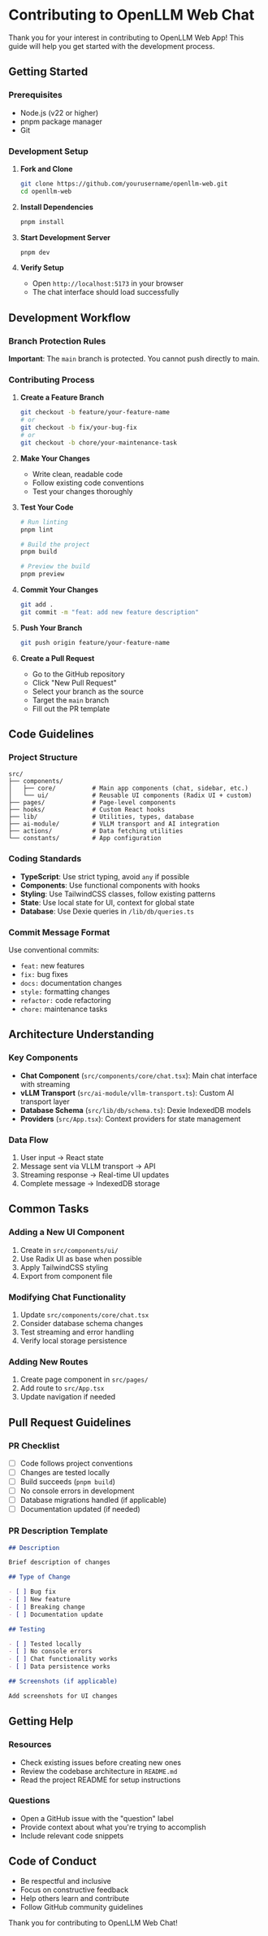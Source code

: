 # Contributing to OpenLLM Web Chat

Thank you for your interest in contributing to OpenLLM Web App! This guide will help you get started with the development process.

## Getting Started

### Prerequisites

- Node.js (v22 or higher)
- pnpm package manager
- Git

### Development Setup

1. **Fork and Clone**

   ```bash
   git clone https://github.com/yourusername/openllm-web.git
   cd openllm-web
   ```

2. **Install Dependencies**

   ```bash
   pnpm install
   ```

3. **Start Development Server**

   ```bash
   pnpm dev
   ```

4. **Verify Setup**
   - Open `http://localhost:5173` in your browser
   - The chat interface should load successfully

## Development Workflow

### Branch Protection Rules

**Important**: The `main` branch is protected. You cannot push directly to main.

### Contributing Process

1. **Create a Feature Branch**

   ```bash
   git checkout -b feature/your-feature-name
   # or
   git checkout -b fix/your-bug-fix
   # or
   git checkout -b chore/your-maintenance-task
   ```

2. **Make Your Changes**
   - Write clean, readable code
   - Follow existing code conventions
   - Test your changes thoroughly

3. **Test Your Code**

   ```bash
   # Run linting
   pnpm lint

   # Build the project
   pnpm build

   # Preview the build
   pnpm preview
   ```

4. **Commit Your Changes**

   ```bash
   git add .
   git commit -m "feat: add new feature description"
   ```

5. **Push Your Branch**

   ```bash
   git push origin feature/your-feature-name
   ```

6. **Create a Pull Request**
   - Go to the GitHub repository
   - Click "New Pull Request"
   - Select your branch as the source
   - Target the `main` branch
   - Fill out the PR template

## Code Guidelines

### Project Structure

```
src/
├── components/
│   ├── core/          # Main app components (chat, sidebar, etc.)
│   └── ui/            # Reusable UI components (Radix UI + custom)
├── pages/             # Page-level components
├── hooks/             # Custom React hooks
├── lib/               # Utilities, types, database
├── ai-module/         # VLLM transport and AI integration
├── actions/           # Data fetching utilities
└── constants/         # App configuration
```

### Coding Standards

- **TypeScript**: Use strict typing, avoid `any` if possible
- **Components**: Use functional components with hooks
- **Styling**: Use TailwindCSS classes, follow existing patterns
- **State**: Use local state for UI, context for global state
- **Database**: Use Dexie queries in `/lib/db/queries.ts`

### Commit Message Format

Use conventional commits:

- `feat:` new features
- `fix:` bug fixes
- `docs:` documentation changes
- `style:` formatting changes
- `refactor:` code refactoring
- `chore:` maintenance tasks

## Architecture Understanding

### Key Components

- **Chat Component** (`src/components/core/chat.tsx`): Main chat interface with streaming
- **vLLM Transport** (`src/ai-module/vllm-transport.ts`): Custom AI transport layer
- **Database Schema** (`src/lib/db/schema.ts`): Dexie IndexedDB models
- **Providers** (`src/App.tsx`): Context providers for state management

### Data Flow

1. User input → React state
2. Message sent via VLLM transport → API
3. Streaming response → Real-time UI updates
4. Complete message → IndexedDB storage

## Common Tasks

### Adding a New UI Component

1. Create in `src/components/ui/`
2. Use Radix UI as base when possible
3. Apply TailwindCSS styling
4. Export from component file

### Modifying Chat Functionality

1. Update `src/components/core/chat.tsx`
2. Consider database schema changes
3. Test streaming and error handling
4. Verify local storage persistence

### Adding New Routes

1. Create page component in `src/pages/`
2. Add route to `src/App.tsx`
3. Update navigation if needed

## Pull Request Guidelines

### PR Checklist

- [ ] Code follows project conventions
- [ ] Changes are tested locally
- [ ] Build succeeds (`pnpm build`)
- [ ] No console errors in development
- [ ] Database migrations handled (if applicable)
- [ ] Documentation updated (if needed)

### PR Description Template

```markdown
## Description

Brief description of changes

## Type of Change

- [ ] Bug fix
- [ ] New feature
- [ ] Breaking change
- [ ] Documentation update

## Testing

- [ ] Tested locally
- [ ] No console errors
- [ ] Chat functionality works
- [ ] Data persistence works

## Screenshots (if applicable)

Add screenshots for UI changes
```

## Getting Help

### Resources

- Check existing issues before creating new ones
- Review the codebase architecture in `README.md`
- Read the project README for setup instructions

### Questions

- Open a GitHub issue with the "question" label
- Provide context about what you're trying to accomplish
- Include relevant code snippets

## Code of Conduct

- Be respectful and inclusive
- Focus on constructive feedback
- Help others learn and contribute
- Follow GitHub community guidelines

Thank you for contributing to OpenLLM Web Chat!
